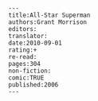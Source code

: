 
    ---
    title:All-Star Superman
    authors:Grant Morrison
    editors:
    translator:
    date:2010-09-01
    rating:+
    re-read:
    pages:304
    non-fiction:
    comic:TRUE
    published:2006
    ---

    